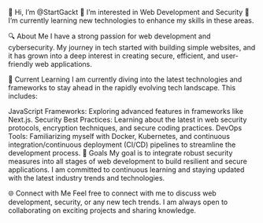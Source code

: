👋 Hi, I’m @StartGackt
👀 I’m interested in Web Development and Security
🌱 I’m currently learning new technologies to enhance my skills in these areas.

🔍 About Me
I have a strong passion for web development and cybersecurity. My journey in tech started with building simple websites, and it has grown into a deep interest in creating secure, efficient, and user-friendly web applications.

🚀 Current Learning
I am currently diving into the latest technologies and frameworks to stay ahead in the rapidly evolving tech landscape. This includes:

JavaScript Frameworks: Exploring advanced features in frameworks like Next.js.
Security Best Practices: Learning about the latest in web security protocols, encryption techniques, and secure coding practices.
DevOps Tools: Familiarizing myself with Docker, Kubernetes, and continuous integration/continuous deployment (CI/CD) pipelines to streamline the development process.
🎯 Goals
My goal is to integrate robust security measures into all stages of web development to build resilient and secure applications. I am committed to continuous learning and staying updated with the latest industry trends and technologies.

🌐 Connect with Me
Feel free to connect with me to discuss web development, security, or any new tech trends. I am always open to collaborating on exciting projects and sharing knowledge.




